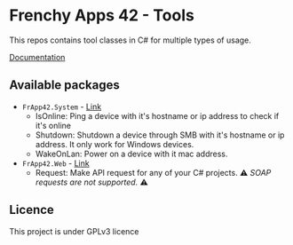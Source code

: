 # Frenchy Apps 42 - Tools

This repos contains tool classes in C# for multiple types of usage.

[Documentation](https://frapp42.github.io/website/docs/tools/)

## Available packages

* `FrApp42.System` - [Link](https://www.nuget.org/packages/FrApp42.System)
  * IsOnline: Ping a device with it's hostname or ip address to check if it's online
  * Shutdown: Shutdown a device through SMB with it's hostname or ip address. It only work for Windows devices.
  * WakeOnLan: Power on a device with it mac address.
* `FrApp42.Web` - [Link](https://www.nuget.org/packages/FrApp42.Web)
  * Request: Make API request for any of your C# projects. ⚠️ *SOAP requests are not supported.* ⚠️

## Licence

This project is under GPLv3 licence
